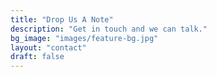 ```yaml
---
title: "Drop Us A Note"
description: "Get in touch and we can talk."
bg_image: "images/feature-bg.jpg"
layout: "contact"
draft: false
---
```

